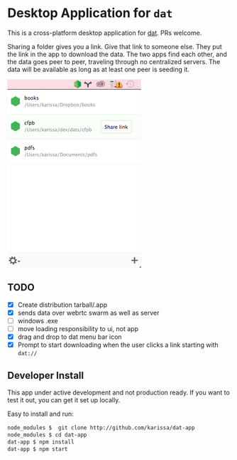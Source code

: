 # Desktop Application for `dat`

This is a cross-platform desktop application for [dat](http://dat-data.com). PRs welcome.

Sharing a folder gives you a link. Give that link to someone else. They put the link in the app to download the data. The two apps find each other, and the data goes peer to peer, traveling through no centralized servers. The data will be available as long as at least one peer is seeding it.

![open](static/images/open.png)

## TODO

- [x] Create distribution tarball/.app
- [x] sends data over webrtc swarm as well as server
- [ ] windows .exe
- [ ] move loading responsibility to ui, not app
- [x] drag and drop to dat menu bar icon
- [x] Prompt to start downloading when the user clicks a link starting with `dat://`

## Developer Install

This app under active development and not production ready. If you want to test it out, you can get it set up locally.

Easy to install and run:

```
node_modules $  git clone http://github.com/karissa/dat-app
node_modules $ cd dat-app
dat-app $ npm install
dat-app $ npm start
```
